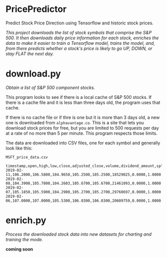 # PricePredictor
Predict Stock Price Direction using Tensorflow and historic stock prices.

_This project downloads the list of stock symbols that comprise the S&P 500. It then downloads daily price information for each stock, enriches the data to make it easier to train a Tensorflow model, trains the model, and, from there predicts whether a stock's price is likely to go UP, DOWN, or stay FLAT the next day._

# download.py
_Obtain a list of S&P 500 component stocks._

This program looks to see if there is a local cache of S&P 500 stocks. If there is a cache file and it is less than three days old, the program uses that cache.

If there is no cache file or if thre is one but it is more than 3 days old, a new one is downloaded from ```alphavantage.co```. This is a site that lets you download stock prices for free, but you are limited to 500 requests per day at a rate of no more than 5 per minute. This program respects those limits.

The data are downloaded into CSV files, one for each symbol and generally look like this:

```csv
MSFT_price_data.csv

timestamp,open,high,low,close,adjusted_close,volume,dividend_amount,split_coefficient
2019-02-11,106.2000,106.5800,104.9650,105.2500,105.2500,18529025,0.0000,1.0000
2019-02-08,104.3900,105.7800,104.2603,105.6700,105.6700,21461093,0.0000,1.0000
2019-02-07,105.1850,105.5900,104.2900,105.2700,105.2700,29760697,0.0000,1.0000
2019-02-06,107.0000,107.0000,105.5300,106.0300,106.0300,20609759,0.0000,1.0000

```

# enrich.py
_Process the downloaded stock data into new datasets for charting and training the mode._

**coming soon**
